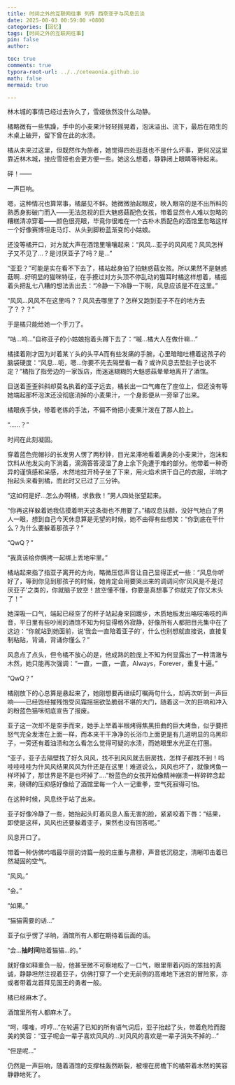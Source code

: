 ```yaml
---
title: 时间之外的互联网往事 列传 西奈亚子与风息云淡
date: 2025-08-03 00:59:00 +0800
categories: [回忆]
tags: [时间之外的互联网往事]
pin: false
author: 

toc: true
comments: true
typora-root-url: ../../ceteaonia.github.io
math: false
mermaid: true

---
```


林木城的事情已经过去许久了，雪娅依然没什么动静。

橘略微有一些焦躁，手中的小麦果汁轻轻摇晃着，泡沫溢出、流下，最后在陌生的木桌上破开，留下曾在此的水渍。

橘从未来过这里，但既然作为旅者，她觉得四处逛逛也不是什么坏事，更何况这里靠近林木城，接应雪娅也会更方便一些。她这么想着，静静闭上眼睛等待起来。

砰！——

一声巨响。

嗯，这种情况也算常事，橘屡见不鲜。她微微抬起眼皮，映入眼帘的是不出所料的熟悉身影破门而入——无法忽视的巨大魅惑菇配色女孩，带着显然令人难以忽略的糟糕清凉穿着——颜色很亮眼，毕竟你很难在一个古朴木质配色的酒馆里忽略这样一个好像赛博坦走马灯、从头到脚粉蓝渐变的小姑娘。

还没等橘开口，对方就大声在酒馆里嚷嚷起来：“风风...亚子的风风呢？风风怎样子又不见了...？是讨厌亚子了吗？是...”

“亚亚？”可能是实在看不下去了，橘站起身拍了拍魅惑菇女孩。所以果然不是魅惑菇啊...好明显的猫咪特征，在手撩过对方头顶不停乱动的猫耳时橘这样想着，橘摇着头把乱七八糟的想法丢出去：“冷静一下冷静一下啊，风息应该是不在这里。”

“风风...风风不在这里吗？？风风去哪里了？怎样又跑到亚子不在的地方去了？？？”

于是橘只能给她一个手刀了。

“咕...呜...”自称亚子的小姑娘抱着头蹲下去了：“嘁...橘大人在做什嘛...”

橘揉着刚才因为对着某丫头的头平A而有些发痛的手腕，心里暗暗吐槽着这孩子的脑袋硬度：“风息...呃，嗯...你要不先去隔壁看一看？或许风息去垫肚子也说不定？”橘指了指旁边的一家饭店，而迷迷糊糊的大魅惑菇晕晕地离开了酒馆。

目送着歪歪斜斜却莫名执着的亚子远去，橘长出一口气瘫在了座位上，但还没有等她端起那杯泡沫还没彻底消掉的小麦果汁，一个身影便从一旁窜了出来。

橘眼疾手快，带着老练的手法，不偏不倚把小麦果汁泼在了那人脸上。

“......？”

时间在此刻凝固。

穿着蓝色兜帽衫的长发男人愣了两秒钟，目光呆滞地看着满身的小麦果汁，泡沫和饮料从他发尖向下淌着，滴滴答答浸湿了身上余下免遭于难的部分。他带着一种奇异的谨慎感和呆感，木然地拉开椅子坐了下来，用火焰术烘干自己的衣服，半响才抬起头来看到橘，而此时又已过了三分钟。

“这如何是好...怎么办啊橘，求救救！”男人四处张望起来。

“你再这样躲着她我估摸着明天这条街也不用要了。”橘叹息扶额，没好气地白了男人一眼，想到自己今天休息算是无望的时候，她不由得有些想笑：“你到底在干什么？为什么要躲着那孩子？”

“QwQ？”

“我真该给你俩拷一起绑上丢地牢里。”

橘站起来指了指亚子离开的方向，略微压低声音让自己显得正式一些：“风息你听好了，等到你见到那孩子的时候，她肯定会用要哭出来的调调问你‘风风是不是讨厌亚子’之类的，你就脑子放空！放空懂不懂，你要是真想事了你就完了你又木头了！”

她深吸一口气，端起已经空了的杯子站起身来回踱步，木质地板发出咯吱咯吱的声音，平日里有些吵闹的酒馆不知为何显得格外寂静，好像所有人都把目光集中在了这边：“你就站到她面前，说‘我会一直陪着亚子的’，什么也别想就直接说，直接复制粘贴，背诵，背诵你懂么？”

风息点了点头，但令橘不放心的是，他成熟的脸庞上不知为何显露出了一种清澈与木然，她只能再次强调：“一直，一直，一直，Always，Forever，重复十遍。”

“QwQ？”

橘刚放下的心总算是悬起来了，她刚想要再继续叮嘱两句什么，却再次听到一声巨响——已经饱经摧残饱受风霜摇摇欲坠脆弱不堪的大门，随着这一次的巨响和冲入的粉蓝色猫咪彻底宣告了报废。

亚子这一次却不是空手而来，她手上举着半根烤得焦黑扭曲的巨大烤鱼，似乎要把怒气完全发泄在上面一样，而本来干干净净的长浴巾上面更是有几道明显的乌黑印子，一旁还有着油渍和怎么看怎么觉得可疑的水渍，而她眼里水光正在打圈。

“亚子，亚子去隔壁找了好久风风，找不到风风就去厨房找，怎样子都找不到！呜哇哇哇哇为什风风结果风风为什还是在这里！难道说么，风风也坏了，就像烤鱼一样坏掉了，那世界是不是也坏掉了....”粉蓝色的女孩开始像精神崩溃一样碎碎念起来，磅礴的压抑感好像给了酒馆里每一个人一记重拳，空气死寂得可怕。

在这种时候，风息终于站了出来。

亚子好像冷静了一些，她抬起头盯着风息人畜无害的脸，紧紧咬着下唇：“结果，即使是这样，风风也还要躲着亚子，果然也没有回答呢。”

风息开口了。

带着一种仿佛吟唱最华丽的诗篇一般的庄重与肃穆，声音低沉稳定，清晰叩击着已然凝固的空气。

“风风。”

“会。”

“如果。”

“猫猫需要的话...”

亚子似乎愣了半晌，酒馆所有人都在期待着后面的话。

“会...**抽时间**陪着猫猫...的。”

就好像如释重负一般，他甚至微不可察地松了一口气，眼里带着闪烁的笨拙的真诚，静静坦然注视着亚子，仿佛打穿了一个史无前例的高难地下迷宫的冒险家，亦或者带着龙首拜见国王的勇者一般。

橘已经麻木了。

酒馆里所有人都麻木了。

“呵，噗嗤，哼哼...”在轮遍了已知的所有语气词后，亚子抬起了头，带着危险而甜美的笑容：“亚子呢会一辈子喜欢风风的...对风风的喜欢是一辈子消失不掉的...”

“但是呢...”

仍然是一声巨响，随着酒馆的支撑柱轰然断裂，被埋在房檐下的橘带着木然的笑容静静地死了。





